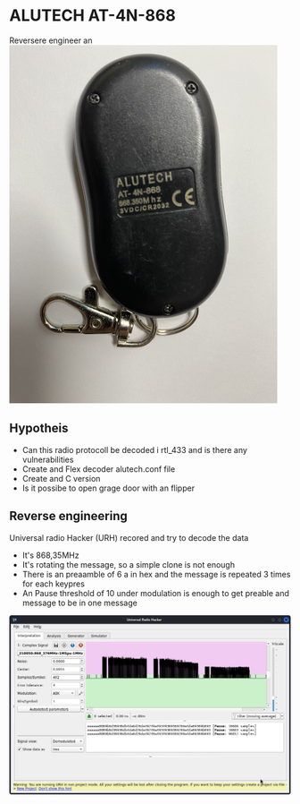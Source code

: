 # ALUTECH AT-4N-868
Reversere engineer an ![AT-4N-868](AT-4N-868.png)


## Hypotheis
* Can this radio protocoll be decoded i rtl_433 and is there any vulnerabilities 
* Create and Flex decoder alutech.conf file 
* Create and C version
* Is it possibe to open grage door with an flipper

## Reverse engineering
Universal radio Hacker (URH) recored and try to decode the data 
* It's 868,35MHz
* It's rotating the message, so a simple clone is not enough 
* There is an preaamble of 6 a in hex and the message is repeated 3 times for each keypres
* An Pause threshold of 10 under modulation is enough to get preable and message to be in one message 

![AT-4N-868](urh_AT_4N_868.png)
